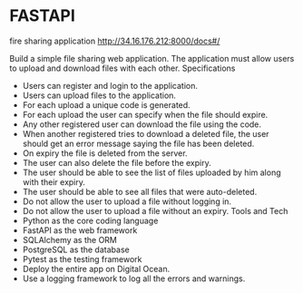 # FASTAPI
fire sharing application
http://34.16.176.212:8000/docs#/


Build a simple file sharing web application. The application must allow users to upload and download files with each other.
Specifications
- Users can register and login to the application.
- Users can upload files to the application.
- For each upload a unique code is generated.
- For each upload the user can specify when the file should expire.
- Any other registered user can download the file using the code.
- When another registered tries to download a deleted file, the user should get an error message saying the file has been deleted.
- On expiry the file is deleted from the server.
- The user can also delete the file before the expiry.
- The user should be able to see the list of files uploaded by him along with their expiry.
- The user should be able to see all files that were auto-deleted.
- Do not allow the user to upload a file without logging in.
- Do not allow the user to upload a file without an expiry.
Tools and Tech
- Python as the core coding language
- FastAPI as the web framework
- SQLAlchemy as the ORM
- PostgreSQL as the database
- Pytest as the testing framework
- Deploy the entire app on Digital Ocean.
- Use a logging framework to log all the errors and warnings.

